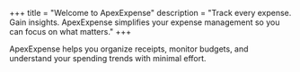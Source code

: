 +++
title = "Welcome to ApexExpense"
description = "Track every expense. Gain insights. ApexExpense simplifies your expense management so you can focus on what matters."
+++

ApexExpense helps you organize receipts, monitor budgets, and understand your spending trends with minimal effort.
